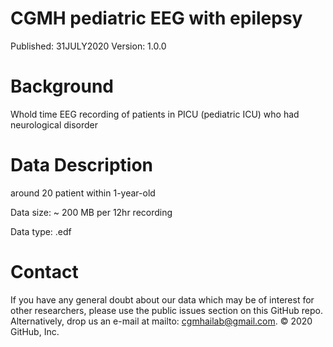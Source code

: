 # CGMH pediatric EEG with epilepsy

Published: 31JULY2020 Version: 1.0.0

# Background

Whold time EEG recording of patients in PICU (pediatric ICU) who had neurological disorder

# Data Description

around 20 patient within 1-year-old 

Data size: ~ 200 MB per 12hr recording

Data type: .edf

# Contact
If you have any general doubt about our data which may be of interest for other researchers, please use the public issues section on this GitHub repo. Alternatively, drop us an e-mail at mailto: cgmhailab@gmail.com. 
© 2020 GitHub, Inc.
